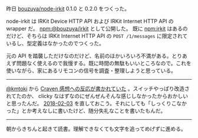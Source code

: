 昨日 [bouzuya/node-irkit][] 0.1.0 と 0.2.0 をつくった。

node-irkit は IRKit Device HTTP API および IRKit Internet HTTP API の wrapper だ。 [npm:@bouzuya/irkit][] として公開した。 既に [npm:irkit][] はあるのだけど、そちらは IRKit Internet HTTP API の `POST /1/messages` に限定されているし、型定義はなかったのでつくった。

元の API を踏襲しただけなのだけど、名前のほかいろいろ不満がある。とりあえず問題なく使えるので我慢する。既に時間の無駄もいいところなので。これを使いながら、家にあるリモコンの信号を調査・整理しようと思っている。

-----

[@kmtoki](https://twitter.com/kmtoki) から [Craven 感想への反応が書かれていた](http://kumatoki.hatenablog.com/entry/2018/02/05/220000) 。スイッチやっぱり改造されてたのか、 clicky なはずなのにぜんぜんそんな感じしなかったからおかしいと思ったんだ。 [2018-02-03][] を直しておこう。それにしても「しっくりこなかった」とか考えなしに書いたけど、随分失礼なことを書いたもんだ。

-----

朝からきちんと起きて読書。理解できなくても文字を追ってめげずに進める。

[2018-02-03]: https://blog.bouzuya.net/2018/02/03/
[bouzuya/node-irkit]: https://github.com/bouzuya/node-irkit
[npm:@bouzuya/irkit]: https://www.npmjs.com/package/@bouzuya/irkit
[npm:irkit]: https://www.npmjs.com/package/irkit
